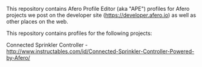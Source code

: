 
This repository contains Afero Profile Editor (aka "APE") profiles for Afero projects we post on the developer site (https://developer.afero.io) as well as other places on the web.

This repository contains profiles for the following projects:

Connected Sprinkler Controller - http://www.instructables.com/id/Connected-Sprinkler-Controller-Powered-by-Afero/
